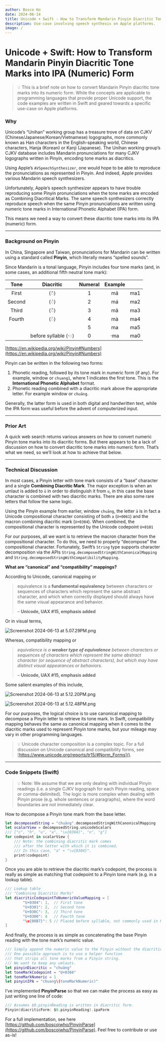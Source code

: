 ```yaml
---
author: Bosco Ho
date: 2024-06-14
title: Unicode + Swift - How to Transform Mandarin Pinyin Diacritic Tone Marks into IPA (Numeric) Form
description: Use-case involving speech synthesis on Apple platforms.
image: /
---
```


# Unicode + Swift: How to Transform Mandarin Pinyin Diacritic Tone Marks into IPA (Numeric) Form

> 💡 This is a brief note on how to convert Mandarin Pinyin diacritic tone marks into its numeric form.  While the concepts are applicable to programming languages that provide proper Unicode support, the code examples are written in Swift and geared towards a specific use-case on Apple platforms.

### Why

Unicode’s “Unihan” working group has a treasure trove of data on CJKV (Chinese/Japanese/Korean/Vietnamese) logographs, more commonly known as Han characters in the English-speaking world, Chinese characters, Hanja (Korean) or Kanji (Japanese).  The Unihan working group’s CJKV database includes Mandarin pronunciations for many CJKV logographs written in Pinyin, encoding tone marks as diacritics.

Using Apple’s `AVSpeechSynthesizer`, one would hope to be able to reproduce the pronunciations as represented in Pinyin. And indeed, Apple provides various Mandarin speech synthesizers.  

Unfortunately, Apple’s speech synthesizer appears to have trouble reproducing some Pinyin pronunciations when the tone marks are encoded as Combining Diacritical Marks. The same speech synthesizers correctly reproduce speech when the same Pinyin pronunciations are written using numeric tone marks in International Phonetic Alphabet (IPA) form.

This means we need a way to convert these diacritic tone marks into its IPA (numeric) form.

___

### Background on Pinyin

In China, Singapore and Taiwan, pronunciations for Mandarin can be written using a standard called **Pinyin**, which literally means “spelled sounds”.

Since Mandarin is a tonal language, Pinyin includes four tone marks (and, in some cases, an additional fifth neutral tone mark):

|  Tone   |       Diacritic       | Numeral  | Example  |       |
|:-------:|:---------------------:|:--------:|:--------:|:-----:|
|  First  |         ⟨◌̄⟩          |    1     |    mā    |  ma1  |
| Second  |         ⟨◌́⟩          |    2     |    má    |  ma2  |
|  Third  |         ⟨◌̌⟩          |    3     |    mǎ    |  ma3  |
| Fourth  |         ⟨◌̀⟩          |    4     |    mà    |  ma4  |
|         |                       |    5     |    ma    |  ma5  |
|         | before syllable ⟨·◌⟩  |    0     |   ·ma    |  ma0  |

[https://en.wikipedia.org/wiki/Pinyin#Numbers](https://en.wikipedia.org/wiki/Pinyin#Numbers)

Pinyin can be written in the following two forms:

1. Phonetic reading, followed by its tone mark in numeric form (if any).  For example, window or `chuang1`, where 1 indicates the first tone. This is the **International Phonetic Alphabet** format.
2. Phonetic reading combined with a diacritic mark above the appropriate letter.  For example window or `chuāng`.

Generally, the latter form is used in both digital and handwritten text, while the IPA form was useful before the advent of computerized input.

___

### Prior Art

A quick web search returns various answers on how to convert numeric Pinyin tone marks into its diacritic forms.  But there appears to be a lack of discussion on how to convert diacritic tone marks into numeric form.  That’s what we need, so we’ll look at how to achieve that below.

___

### Technical Discussion

In most cases, a Pinyin letter with tone mark consists of a “base” character and a single **Combining Diacritic Mark**. The major exception is when an umlaut is added to `ü` in order to distinguish it from `u`, in this case the base character is combined with two diacritic marks. There are also some rare letters that follow the same logic.

Using the Pinyin example from earlier, window `chuāng`, the letter `ā` is in fact a Unicode compositional character consisting of both `a` (`U+0061`) and the macron combining diacritic mark (`U+0304`).  When combined, the compositional character is represented by the Unicode codepoint `U+0101`

For our purposes, all we want is to retrieve the macron character from the compositional character. To do this, we need to properly “decompose” the compositional character. Fortunately, Swift’s `String` type supports character decomposition via the APIs `String.decomposedStringWithCanonicalMapping` and `String.decomposedStringWithCompatibilityMapping`.

**What are “canonical” and “compatibility” mappings?**

According to Unicode, canonical mapping or 

> equivalence is a **fundamental equivalency** between characters or sequences of characters which represent the same abstract character, and which when correctly displayed should always have the same visual appearance and behavior.
> 
> – **Unicode, UAX #15, emphasis added**

Or in visual terms,

![Screenshot 2024-06-13 at 5.07.29PM.png](/blog/Screenshot_2024-06-13_at_5_07_29_PM.png)

Whereas, compatibility mapping or 

> *equivalence is a **weaker type of equivalence** between characters or sequences of characters which represent the same abstract character (or sequence of abstract characters), but which may have distinct visual appearances or behaviors.*
> 
> 
> – **Unicode, UAX #15, emphasis added**
> 

Some salient examples of this include,

![Screenshot 2024-06-13 at 5.12.20PM.png](/blog/Screenshot_2024-06-13_at_5_12_20_PM.png)

![Screenshot 2024-06-13 at 5.12.48PM.png](/blog/Screenshot_2024-06-13_at_5_12_48_PM.png)

For our purposes, the logical choice is to use canonical mapping to decompose a Pinyin letter to retrieve its tone mark.  In Swift, compatibility mapping behaves the same as canonical mapping when it comes to the diacritic marks used to represent Pinyin tone marks, but your mileage may vary in other programming languages.

>💡 Unicode character composition is a complex topic. For a full discussion on Unicode canonical and compatibility forms, see [https://www.unicode.org/reports/tr15/#Norm_Forms]().

___

### Code Snippets (Swift)

>💡 Note: We assume that we are only dealing with individual Pinyin readings (i.e. a single CJKV logograph for each Pinyin reading, space or comma-delimited). The logic is more complex when dealing with Pinyin prose (e.g. whole sentences or paragraphs), where the word boundaries are not immediately clear.

How to decompose a Pinyin tone mark from the base letter.

```swift
let decomposedString = "chuāng".decomposedStringWithCanonicalMapping
let scalarView = decomposedString.unicodeScalars
/// ["c", "h", "u", "a", "\u{0304}", "n", "g"]
for codepoint in scalarView {
	/// Note: the combining diacritic mark comes 
	/// after the letter with which it is combined.
	/// In this case, "a" + "\u{0304}".
	print(codepoint)
}
```

Once you are able to retrieve the diacritic mark’s codepoint, the process is really as simple as matching that codepoint to a Pinyin tone mark (e.g. in a lookup table).

```swift
/// Lookup table
/// "Combining Diacritic Marks"
let diacriticCodepointToNumericValueMapping = [
		"U+0304": 1,  // First tone
		"U+0301": 2,  // Second tone
		"U+030C": 3,  // Third tone
		"U+0300": 4   // Fourth tone
		"\u{00B7}": 5 // Placed before syllable, not commonly used in Pinyin.
]
```

And finally, the process is as simple as concatenating the base Pinyin reading with the tone mark’s numeric value.

```swift
/// Simply append the numeric value to the Pinyin without the diacritic mark(s).
/// One possible approach is to use a helper function
/// that strips all tone marks from a Pinyin string.
/// We want to keep any umlauts.
let pinyinDiacritic = "chuāng"
let toneMarkCodepoint = "U+0304"
let toneMarkNumeric = 1
let pinyinIPA = "chuang\(toneMarkNumeric)"
```

I’ve implemented **PinyinParse** so that we can make the process as easy as just writing one line of code:

```swift
/// Assumes $0.pinyinReading is written in diacritic form.
Pinyin(diacriticForm: $0.pinyinReading).ipaForm
```

For a full implementation, see here [https://github.com/boscojwho/PinyinParse](https://github.com/boscojwho/PinyinParse).  Feel free to contribute or use as-is!